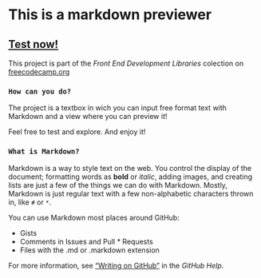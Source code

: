 # This is a markdown previewer

## [Test now!](https://maxisan.github.io/markdown-prev/)

This project is part of the *Front End Development Libraries* colection on [freecodecamp.org](https://www.freecodecamp.org/learn/front-end-libraries/)

### `How can you do?`

The project is a textbox in wich you can input free format text with Markdown and a view where you can preview it!

Feel free to test and explore.
And enjoy it!

### `What is Markdown?`

Markdown is a way to style text on the web. You control the display of the document; formatting words as **bold** or _italic_, adding images, and creating lists are just a few of the things we can do with Markdown. Mostly, Markdown is just regular text with a few non-alphabetic characters thrown in, like `#` or `*`.

You can use Markdown most places around GitHub:

* Gists
* Comments in Issues and Pull * Requests
* Files with the .md or .markdown extension

For more information, see [“Writing on GitHub”](https://help.github.com/categories/writing-on-github/) in the _GitHub Help_.
